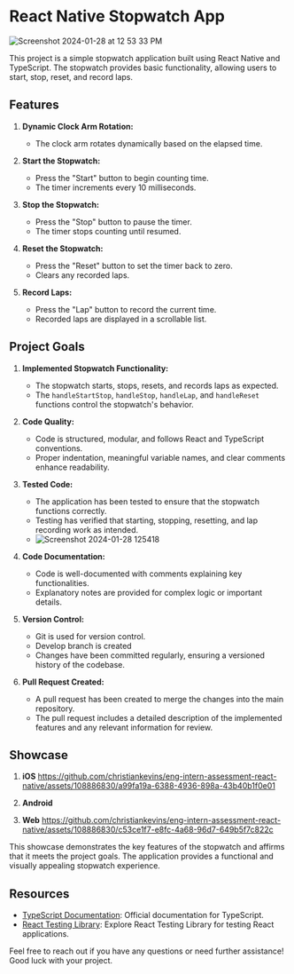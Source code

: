 # React Native Stopwatch App
![Screenshot 2024-01-28 at 12 53 33 PM](https://github.com/christiankevins/eng-intern-assessment-react-native/assets/108886830/e5115837-ddff-4113-8e08-44c6bbef76e3)



This project is a simple stopwatch application built using React Native and TypeScript. The stopwatch provides basic functionality, allowing users to start, stop, reset, and record laps.

## Features
1. **Dynamic Clock Arm Rotation:**
   - The clock arm rotates dynamically based on the elapsed time.

2. **Start the Stopwatch:**
   - Press the "Start" button to begin counting time.
   - The timer increments every 10 milliseconds.

3. **Stop the Stopwatch:**
   - Press the "Stop" button to pause the timer.
   - The timer stops counting until resumed.

4. **Reset the Stopwatch:**
   - Press the "Reset" button to set the timer back to zero.
   - Clears any recorded laps.

5. **Record Laps:**
   - Press the "Lap" button to record the current time.
   - Recorded laps are displayed in a scrollable list.

## Project Goals

1. **Implemented Stopwatch Functionality:**
   - The stopwatch starts, stops, resets, and records laps as expected.
   - The `handleStartStop`, `handleStop`, `handleLap`, and `handleReset` functions control the stopwatch's behavior.

2. **Code Quality:**
   - Code is structured, modular, and follows React and TypeScript conventions.
   - Proper indentation, meaningful variable names, and clear comments enhance readability.

3. **Tested Code:**
   - The application has been tested to ensure that the stopwatch functions correctly.
   - Testing has verified that starting, stopping, resetting, and lap recording work as intended.
   - ![Screenshot 2024-01-28 125418](https://github.com/christiankevins/eng-intern-assessment-react-native/assets/108886830/50b41ade-0d26-4045-b3c7-e230b75d1dc2)


4. **Code Documentation:**
   - Code is well-documented with comments explaining key functionalities.
   - Explanatory notes are provided for complex logic or important details.

5. **Version Control:**
   - Git is used for version control.
   - Develop branch is created
   - Changes have been committed regularly, ensuring a versioned history of the codebase.

6. **Pull Request Created:**
   - A pull request has been created to merge the changes into the main repository.
   - The pull request includes a detailed description of the implemented features and any relevant information for review.

## Showcase

1. **iOS**
https://github.com/christiankevins/eng-intern-assessment-react-native/assets/108886830/a99fa19a-6388-4936-898a-43b40b1f0e01


2. **Android**


3. **Web**
https://github.com/christiankevins/eng-intern-assessment-react-native/assets/108886830/c53ce1f7-e8fc-4a68-96d7-649b5f7c822c




This showcase demonstrates the key features of the stopwatch and affirms that it meets the project goals. The application provides a functional and visually appealing stopwatch experience.


## Resources

- [TypeScript Documentation](https://www.typescriptlang.org/docs/): Official documentation for TypeScript.
- [React Testing Library](https://testing-library.com/docs/react-testing-library/intro/): Explore React Testing Library for testing React applications.

Feel free to reach out if you have any questions or need further assistance! Good luck with your project.
